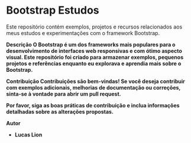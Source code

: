 # Bootstrap Estudos
Este repositório contém exemplos, projetos e recursos relacionados aos meus estudos e experimentações com o framework Bootstrap.

<strong>Descrição<strong>
O Bootstrap é um dos frameworks mais populares para o desenvolvimento de interfaces web responsivas e com ótimo aspecto visual. Este repositório foi criado para armazenar exemplos, pequenos projetos e referências enquanto eu explorava e aprendia mais sobre o Bootstrap. <br>

<strong>Contribuição</strong>
Contribuições são bem-vindas! Se você deseja contribuir com exemplos adicionais, melhorias de documentação ou correções, sinta-se à vontade para abrir um pull request. <br>

Por favor, siga as boas práticas de contribuição e inclua informações detalhadas sobre as alterações propostas. <br>

Autor <br>
- Lucas Lion
